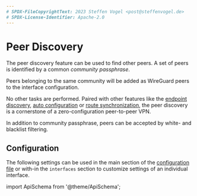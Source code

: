 ```yaml
---
# SPDX-FileCopyrightText: 2023 Steffen Vogel <post@steffenvogel.de>
# SPDX-License-Identifier: Apache-2.0
---
```


# Peer Discovery

The peer discovery feature can be used to find other peers.
A set of peers is identified by a common _community passphrase_.

Peers belonging to the same community will be added as WireGuard peers to the interface configuration.

No other tasks are performed.
Paired with other features like the [endpoint discovery](./epdisc.md), [auto configuration](./autocfg.md) or [route synchronization](./rtsync.md), the peer discovery is a cornerstone of a zero-configuration peer-to-peer VPN.

In addition to community passphrase, peers can be accepted by white- and blacklist filtering.

## Configuration

The following settings can be used in the main section of the [configuration file](../config/) or with-in the `interfaces` section to customize settings of an individual interface.

import ApiSchema from '@theme/ApiSchema';

<ApiSchema pointer="#/components/schemas/PeerDiscSettings" />
